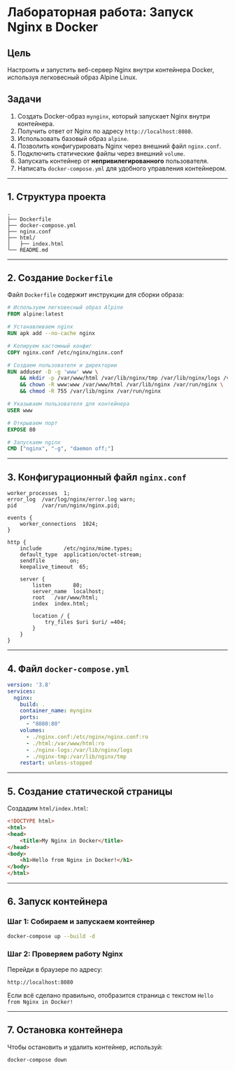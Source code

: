 # **Лабораторная работа: Запуск Nginx в Docker**

## **Цель**
Настроить и запустить веб-сервер Nginx внутри контейнера Docker, используя легковесный образ Alpine Linux. 

## **Задачи**
1. Создать Docker-образ `mynginx`, который запускает Nginx внутри контейнера.
2. Получить ответ от Nginx по адресу `http://localhost:8080`.
3. Использовать базовый образ `alpine`.
4. Позволить конфигурировать Nginx через внешний файл `nginx.conf`.
5. Подключить статические файлы через внешний `volume`.
6. Запускать контейнер от **непривилегированного** пользователя.
7. Написать `docker-compose.yml` для удобного управления контейнером.

---

## **1. Структура проекта**
```
.
├── Dockerfile
├── docker-compose.yml
├── nginx.conf
├── html/
│   ├── index.html
└── README.md
```

---

## **2. Создание `Dockerfile`**
Файл `Dockerfile` содержит инструкции для сборки образа:

```dockerfile
# Используем легковесный образ Alpine
FROM alpine:latest

# Устанавливаем nginx
RUN apk add --no-cache nginx 

# Копируем кастомный конфиг
COPY nginx.conf /etc/nginx/nginx.conf

# Создаем пользователя и директории
RUN adduser -D -g 'www' www \
    && mkdir -p /var/www/html /var/lib/nginx/tmp /var/lib/nginx/logs /var/run/nginx \
    && chown -R www:www /var/www/html /var/lib/nginx /var/run/nginx \
    && chmod -R 755 /var/lib/nginx /var/run/nginx

# Указываем пользователя для контейнера
USER www

# Открываем порт
EXPOSE 80

# Запускаем nginx
CMD ["nginx", "-g", "daemon off;"]
```

---

## **3. Конфигурационный файл `nginx.conf`**

```nginx
worker_processes  1;
error_log  /var/log/nginx/error.log warn;
pid        /var/run/nginx/nginx.pid;

events {
    worker_connections  1024;
}

http {
    include       /etc/nginx/mime.types;
    default_type  application/octet-stream;
    sendfile        on;
    keepalive_timeout  65;
    
    server {
        listen       80;
        server_name  localhost;
        root   /var/www/html;
        index  index.html;

        location / {
            try_files $uri $uri/ =404;
        }
    }
}
```

---

## **4. Файл `docker-compose.yml`**

```yaml
version: '3.8'
services:
  nginx:
    build: .
    container_name: mynginx
    ports:
      - "8080:80"
    volumes:
      - ./nginx.conf:/etc/nginx/nginx.conf:ro
      - ./html:/var/www/html:ro
      - ./nginx-logs:/var/lib/nginx/logs
      - ./nginx-tmp:/var/lib/nginx/tmp
    restart: unless-stopped
```

---

## **5. Создание статической страницы**
Создадим `html/index.html`:

```html
<!DOCTYPE html>
<html>
<head>
    <title>My Nginx in Docker</title>
</head>
<body>
    <h1>Hello from Nginx in Docker!</h1>
</body>
</html>
```

---

## **6. Запуск контейнера**

### **Шаг 1: Собираем и запускаем контейнер**
```sh
docker-compose up --build -d
```

### **Шаг 2: Проверяем работу Nginx**
Перейди в браузере по адресу:
```
http://localhost:8080
```
Если всё сделано правильно, отобразится страница с текстом `Hello from Nginx in Docker!`

---

## **7. Остановка контейнера**

Чтобы остановить и удалить контейнер, используй:
```sh
docker-compose down
```